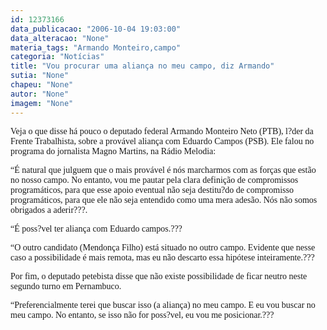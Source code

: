 ```yaml
---
id: 12373166
data_publicacao: "2006-10-04 19:03:00"
data_alteracao: "None"
materia_tags: "Armando Monteiro,campo"
categoria: "Notícias"
title: "Vou procurar uma aliança no meu campo, diz Armando"
sutia: "None"
chapeu: "None"
autor: "None"
imagem: "None"
---
```

<p><P><FONT face=Verdana>Veja o que disse há pouco o deputado federal Armando Monteiro Neto (PTB), l?der da Frente Trabalhista, sobre a provável aliança com Eduardo Campos (PSB). Ele falou no programa do jornalista Magno Martins, na Rádio Melodia:</FONT></P></p>
<p><P><FONT face=Verdana>“É natural que julguem que o mais provável é nós marcharmos com as forças que estão no nosso campo. No entanto, vou me pautar pela clara definição de compromissos programáticos, para que esse apoio eventual não seja destitu?do de compromisso programáticos, para que ele não seja entendido como uma mera adesão. Nós não somos obrigados a aderir???.</FONT></P></p>
<p><P><FONT face=Verdana>“É poss?vel ter aliança com Eduardo campos.???</FONT></P></p>
<p><P><FONT face=Verdana>“O outro candidato (Mendonça Filho) está situado no outro campo. Evidente que nesse caso a possibilidade é mais remota, mas eu não descarto essa hipótese inteiramente.???</FONT></P></p>
<p><P><FONT face=Verdana>Por fim, o deputado petebista disse que não existe possibilidade de ficar neutro neste segundo turno em Pernambuco.</FONT></P></p>
<p><P><FONT face=Verdana>“Preferencialmente terei que buscar isso (a aliança) no meu campo. E eu vou buscar no meu campo. No entanto, se isso não for poss?vel, eu vou me posicionar.???</FONT></P> </p>
